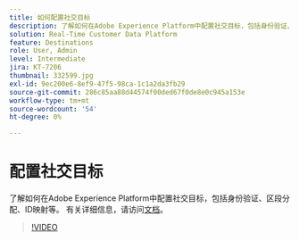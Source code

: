 ```yaml
---
title: 如何配置社交目标
description: 了解如何在Adobe Experience Platform中配置社交目标，包括身份验证、区段分配、ID映射等。
solution: Real-Time Customer Data Platform
feature: Destinations
role: User, Admin
level: Intermediate
jira: KT-7206
thumbnail: 332599.jpg
exl-id: 9ec200e6-8ef9-47f5-98ca-1c1a2da3fb29
source-git-commit: 286c85aa88d44574f00ded67f0de8e0c945a153e
workflow-type: tm+mt
source-wordcount: '54'
ht-degree: 0%

---
```


# 配置社交目标

了解如何在Adobe Experience Platform中配置社交目标，包括身份验证、区段分配、ID映射等。 有关详细信息，请访问[文档](https://experienceleague.adobe.com/docs/experience-platform/destinations/catalog/social/overview.html?lang=zh-Hans)。

>[!VIDEO](https://video.tv.adobe.com/v/3411783/?learn=on&enablevpops&captions=chi_hans)

